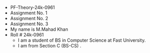 - PF-Theory-24k-0961
- Assignment No. 1
- Assignment No. 2
- Assignment No. 3
- My name is M.Mahad Khan
- Roll # 24k-0961
   + I am a student of BS in Computer Science at Fast University.
  * I am from Section C (BS-CS) .
